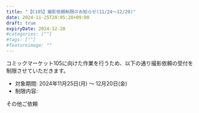 ```yaml
---
title: "【C105】撮影依頼制限のお知らせ(11/24〜12/20)"
date: 2024-11-25T20:05:28+09:00
draft: true
expiryDate: 2024-12-20
#categories: [""]
#tags: [""]
#featureimage: ""
---
```


コミックマーケット105に向けた作業を行うため、以下の通り撮影依頼の受付を制限させていただきます。

- 対象期間: 2024年11月25日(月) 〜 12月20日(金)
- 制限内容: 

その他ご依頼
